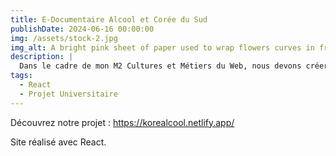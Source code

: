```yaml
---
title: E-Documentaire Alcool et Corée du Sud 
publishDate: 2024-06-16 00:00:00
img: /assets/stock-2.jpg
img_alt: A bright pink sheet of paper used to wrap flowers curves in front of rich blue background
description: |
  Dans le cadre de mon M2 Cultures et Métiers du Web, nous devons créer un site intégrant des vidéos documentaires sur le sujet de l'alcool en Corée du Sud. 
tags:
  - React
  - Projet Universitaire
---
```


Découvrez notre projet : https://korealcool.netlify.app/

Site réalisé avec React. 